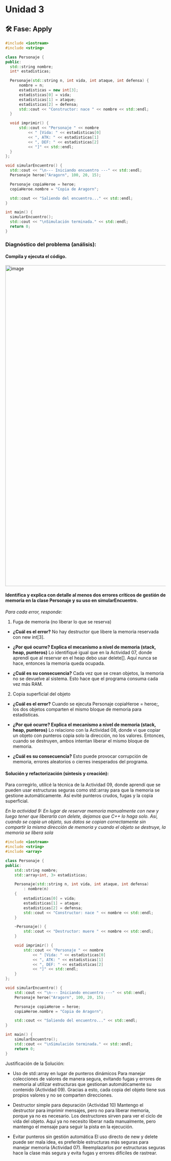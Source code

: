 # Unidad 3


## 🛠 Fase: Apply

  ```C++
#include <iostream>
#include <string>

class Personaje {
public:
    std::string nombre;
    int* estadisticas;

    Personaje(std::string n, int vida, int ataque, int defensa) {
        nombre = n;
        estadisticas = new int[3];
        estadisticas[0] = vida;
        estadisticas[1] = ataque;
        estadisticas[2] = defensa;
        std::cout << "Constructor: nace " << nombre << std::endl;
    }

    void imprimir() {
        std::cout << "Personaje " << nombre
            << " [Vida: " << estadisticas[0]
            << ", ATK: " << estadisticas[1]
            << ", DEF: " << estadisticas[2]
            << "]" << std::endl;
    }
};

void simularEncuentro() {
    std::cout << "\n--- Iniciando encuentro ---" << std::endl;
    Personaje heroe("Aragorn", 100, 20, 15);

    Personaje copiaHeroe = heroe;
    copiaHeroe.nombre = "Copia de Aragorn";

    std::cout << "Saliendo del encuentro..." << std::endl;
}

int main() {
    simularEncuentro();
    std::cout << "\nSimulación terminada." << std::endl;
    return 0;
}
  ```

### Diagnóstico del problema (análisis):

#### Compila y ejecuta el código.

<img width="1919" height="1005" alt="image" src="https://github.com/user-attachments/assets/c318a62d-bb02-4529-b89e-8ef7d2a2ce7d" />


#### Identifica y explica con detalle al menos dos errores críticos de gestión de memoria en la clase Personaje y su uso en simularEncuentro.
_Para cada error, responde:_

1. Fuga de memoria (no liberar lo que se reserva)
- **¿Cuál es el error?**
No hay destructor que libere la memoria reservada con new int[3].
  
- **¿Por qué ocurre? Explica el mecanismo a nivel de memoria (stack, heap, punteros)**
Lo identifiqué igual que en la Actividad 07, donde aprendí que al reservar en el heap debo usar delete[]. Aquí nunca se hace, entonces la memoria queda ocupada.
  
- **¿Cuál es su consecuencia?**
Cada vez que se crean objetos, la memoria no se devuelve al sistema. Esto hace que el programa consuma cada vez más RAM.

2. Copia superficial del objeto
- **¿Cuál es el error?**
Cuando se ejecuta Personaje copiaHeroe = heroe;, los dos objetos comparten el mismo bloque de memoria para estadisticas.
  
- **¿Por qué ocurre? Explica el mecanismo a nivel de memoria (stack, heap, punteros)**
Lo relaciono con la Actividad 08, donde vi que copiar un objeto con punteros copia solo la dirección, no los valores. Entonces, cuando se destruyen, ambos intentan liberar el mismo bloque de memoria.
  
- **¿Cuál es su consecuencia?**
Esto puede provocar corrupción de memoria, errores aleatorios o cierres inesperados del programa.
  
#### Solución y refactorización (síntesis y creación):

Para corregirlo, utilicé la técnica de la Actividad 09, donde aprendí que se pueden usar estructuras seguras como std::array para que la memoria se gestione automáticamente. Así evité punteros crudos, fugas y la copia superficial.

*En la actividad 9: En lugar de reservar memoria manualmente con new y luego tener que liberarla con delete, dejamos que C++ lo haga solo. Así, cuando se copia un objeto, sus datos se copian correctamente sin compartir la misma dirección de memoria y cuando el objeto se destruye, la memoria se libera sola*

```C++
#include <iostream>
#include <string>
#include <array>

class Personaje {
public:
    std::string nombre;
    std::array<int, 3> estadisticas;

    Personaje(std::string n, int vida, int ataque, int defensa)
        : nombre(n)
    {
        estadisticas[0] = vida;
        estadisticas[1] = ataque;
        estadisticas[2] = defensa;
        std::cout << "Constructor: nace " << nombre << std::endl;
    }

    ~Personaje() {
        std::cout << "Destructor: muere " << nombre << std::endl;
    }

    void imprimir() {
        std::cout << "Personaje " << nombre
            << " [Vida: " << estadisticas[0]
            << ", ATK: " << estadisticas[1]
            << ", DEF: " << estadisticas[2]
            << "]" << std::endl;
    }
};

void simularEncuentro() {
    std::cout << "\n--- Iniciando encuentro ---" << std::endl;
    Personaje heroe("Aragorn", 100, 20, 15);

    Personaje copiaHeroe = heroe;
    copiaHeroe.nombre = "Copia de Aragorn";

    std::cout << "Saliendo del encuentro..." << std::endl;
}

int main() {
    simularEncuentro();
    std::cout << "\nSimulación terminada." << std::endl;
    return 0;
}
  ```
  
Justificación de la Solución:

- Uso de std::array en lugar de punteros dinámicos
Para manejar colecciones de valores de manera segura, evitando fugas y errores de memoria al utilizar estructuras que gestionan automáticamente su contenido (Actividad 09).
Gracias a esto, cada copia del objeto tiene sus propios valores y no se comparten direcciones.

- Destructor simple para depuración (Actividad 10)
Mantengo el destructor para imprimir mensajes, pero no para liberar memoria, porque ya no es necesario.
Los destructores sirven para ver el ciclo de vida del objeto. Aquí ya no necesito liberar nada manualmente, pero mantengo el mensaje para seguir la pista en la ejecución.

- Evitar punteros sin gestión automática
El uso directo de new y delete puede ser mala idea, es preferible estructuras más seguras para manejar memoria (Actividad 07). Reemplazarlos por estructuras seguras hace la clase más segura y evita fugas y errores difíciles de rastrear.

